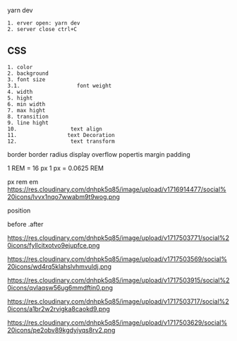 yarn dev

    1. erver open: yarn dev
    2. server close ctrl+C

## CSS 
    1. color
    2. background
    3. font size
    3.1.                  font weight
    4. width
    5. hight
    6. min width
    7. max hight
    8. transition
    9. line hight
    10.                 text align
    11.                text Decoration
    12.                 text transform
border
border radius
                    display
                    overflow  popertis
margin
padding

1 REM = 16 px
1 px = 0.0625 REM

px
rem
em
https://res.cloudinary.com/dnhpk5q85/image/upload/v1716914477/social%20icons/lvvx1nqo7wwabm9t9wog.png

position 

before .after

<!-- icons -->
<!-- whatapp -->
https://res.cloudinary.com/dnhpk5q85/image/upload/v1717503771/social%20icons/fyllcitxotvo9ejupfce.png

<!-- facebook -->
https://res.cloudinary.com/dnhpk5q85/image/upload/v1717503569/social%20icons/wd4rq5klahslvhmvuldj.png

<!-- location -->
https://res.cloudinary.com/dnhpk5q85/image/upload/v1717503915/social%20icons/qvlaqsw56ug6mmdftin0.png

<!-- webside -->
https://res.cloudinary.com/dnhpk5q85/image/upload/v1717503717/social%20icons/a1br2w2rvigka8caokd9.png

<!-- instugram -->
https://res.cloudinary.com/dnhpk5q85/image/upload/v1717503629/social%20icons/pe2obv89kgdyiyqs8rv2.png